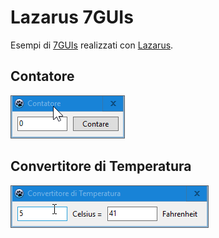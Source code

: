# Lazarus 7GUIs

Esempi di [7GUIs](https://eugenkiss.github.io/7guis/tasks) realizzati con [Lazarus](https://www.lazarus-ide.org/).

## Contatore

![anteprima](contatore/anteprima.gif)

## Convertitore di Temperatura

![anteprima](convertitore/anteprima.gif)
